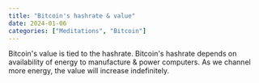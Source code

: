 ```yaml
---
title: "Bitcoin's hashrate & value"
date: 2024-01-06
categories: ["Meditations", "Bitcoin"]
---
```

Bitcoin's value is tied to the hashrate. Bitcoin's hashrate depends on availability of energy to manufacture & power computers. As we channel more energy, the value will increase indefinitely.